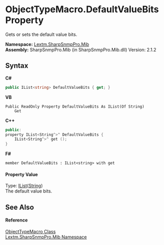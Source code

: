 # ObjectTypeMacro.DefaultValueBits Property 
 

Gets or sets the default value bits.

**Namespace:**&nbsp;<a href="N_Lextm_SharpSnmpPro_Mib">Lextm.SharpSnmpPro.Mib</a><br />**Assembly:**&nbsp;SharpSnmpPro.Mib (in SharpSnmpPro.Mib.dll) Version: 2.1.2

## Syntax

**C#**<br />
``` C#
public IList<string> DefaultValueBits { get; }
```

**VB**<br />
``` VB
Public ReadOnly Property DefaultValueBits As IList(Of String)
	Get
```

**C++**<br />
``` C++
public:
property IList<String^>^ DefaultValueBits {
	IList<String^>^ get ();
}
```

**F#**<br />
``` F#
member DefaultValueBits : IList<string> with get

```


#### Property Value
Type: <a href="https://docs.microsoft.com/dotnet/api/system.collections.generic.ilist-1" target="_blank" rel="noopener noreferrer">IList</a>(<a href="https://docs.microsoft.com/dotnet/api/system.string" target="_blank" rel="noopener noreferrer">String</a>)<br />The default value bits.

## See Also


#### Reference
<a href="T_Lextm_SharpSnmpPro_Mib_ObjectTypeMacro">ObjectTypeMacro Class</a><br /><a href="N_Lextm_SharpSnmpPro_Mib">Lextm.SharpSnmpPro.Mib Namespace</a><br />